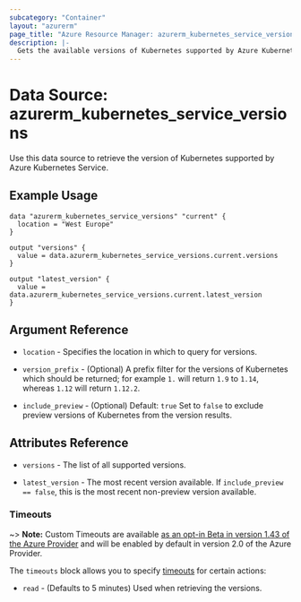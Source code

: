 ```yaml
---
subcategory: "Container"
layout: "azurerm"
page_title: "Azure Resource Manager: azurerm_kubernetes_service_versions"
description: |-
  Gets the available versions of Kubernetes supported by Azure Kubernetes Service.
---
```


# Data Source: azurerm_kubernetes_service_versions

Use this data source to retrieve the version of Kubernetes supported by Azure Kubernetes Service.

## Example Usage

```hcl
data "azurerm_kubernetes_service_versions" "current" {
  location = "West Europe"
}

output "versions" {
  value = data.azurerm_kubernetes_service_versions.current.versions
}

output "latest_version" {
  value = data.azurerm_kubernetes_service_versions.current.latest_version
}
```

## Argument Reference

* `location` - Specifies the location in which to query for versions.

* `version_prefix` - (Optional) A prefix filter for the versions of Kubernetes which should be returned; for example `1.` will return `1.9` to `1.14`, whereas `1.12` will return `1.12.2`.

* `include_preview` - (Optional) Default: `true` Set to `false` to exclude preview
versions of Kubernetes from the version results.

## Attributes Reference

* `versions` - The list of all supported versions.

* `latest_version` - The most recent version available. If `include_preview == false`, this is the most recent non-preview version available.

### Timeouts

~> **Note:** Custom Timeouts are available [as an opt-in Beta in version 1.43 of the Azure Provider](/docs/providers/azurerm/guides/2.0-beta.html) and will be enabled by default in version 2.0 of the Azure Provider.

The `timeouts` block allows you to specify [timeouts](https://www.terraform.io/docs/configuration/resources.html#timeouts) for certain actions:

* `read` - (Defaults to 5 minutes) Used when retrieving the versions.

